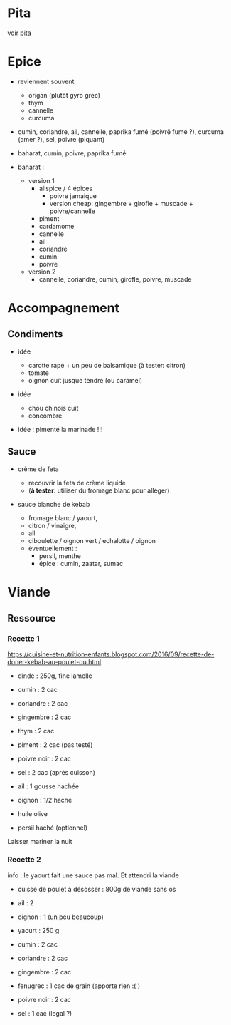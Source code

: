 # Pita
voir [pita](../pain/pita.md)

# Epice

- reviennent souvent
    - origan (plutôt gyro grec)
    - thym
    - cannelle
    - curcuma


- cumin, coriandre, ail, cannelle, paprika fumé (poivré fumé ?), curcuma (amer ?), sel, poivre (piquant)

- baharat, cumin, poivre, paprika fumé

- baharat :
    - version 1
        * allspice / 4 épices 
            - poivre jamaique 
            - version cheap:  gingembre + girofle + muscade + poivre/cannelle
        * piment
        * cardamome
        * cannelle 
        * ail 
        * coriandre
        * cumin
        * poivre
    - version 2
        * cannelle, coriandre, cumin, girofle, poivre, muscade

# Accompagnement

## Condiments
- idée
    - carotte rapé + un peu de balsamique (à tester: citron)
    - tomate
    - oignon cuit jusque tendre (ou caramel)
- idée
    - chou chinois cuit
    - concombre

- idée : pimenté la marinade !!!

## Sauce
- crème de feta
    - recouvrir la feta de crème liquide
    - (**à tester**: utiliser du fromage blanc pour alléger)

- sauce blanche de kebab
    * fromage blanc / yaourt, 
    * citron / vinaigre, 
    * ail
    * ciboulette / oignon vert / echalotte / oignon
    * éventuellement : 
        + persil, menthe
        + épice : cumin, zaatar, sumac

# Viande

## Ressource
### Recette 1
https://cuisine-et-nutrition-enfants.blogspot.com/2016/09/recette-de-doner-kebab-au-poulet-ou.html


- dinde         : 250g, fine lamelle

- cumin         : 2 cac
- coriandre     : 2 cac
- gingembre     : 2 cac
- thym          : 2 cac
- piment        : 2 cac (pas testé)
- poivre noir   : 2 cac
- sel           : 2 cac (après cuisson)
- ail           : 1 gousse hachée
- oignon        : 1/2 haché
- huile olive
- persil haché (optionnel)

Laisser mariner la nuit



### Recette 2

info : le yaourt fait une sauce pas mal. Et attendri la viande

- cuisse de poulet à désosser : 800g de viande sans os
- ail       : 2
- oignon    : 1 (un peu beaucoup)


- yaourt        : 250 g
- cumin         : 2 cac
- coriandre     : 2 cac
- gingembre     : 2 cac
- fenugrec      : 1 cac de grain (apporte rien :( )
- poivre noir   : 2 cac
- sel           : 1 cac (legal ?)



